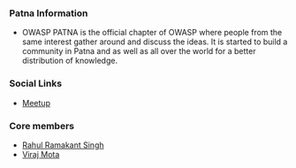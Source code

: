 ### Patna Information
* OWASP PATNA is the official chapter of OWASP where people from the same interest gather around and discuss the ideas. It is started to build a community in Patna and as well as all over the world for a better distribution of knowledge.

### Social Links
* [Meetup](https://www.meetup.com/owasp-patna/)


### Core members
* [Rahul Ramakant Singh](mailto:rs992214@gmail.com)
* [Viraj Mota](mailto:virajmota38@gmail.com)

